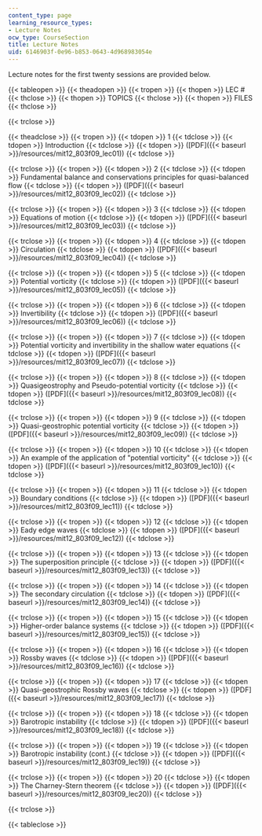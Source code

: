 ```yaml
---
content_type: page
learning_resource_types:
- Lecture Notes
ocw_type: CourseSection
title: Lecture Notes
uid: 6146903f-0e96-b853-0643-4d968983054e
---
```


Lecture notes for the first twenty sessions are provided below.

{{< tableopen >}}
{{< theadopen >}}
{{< tropen >}}
{{< thopen >}}
LEC #
{{< thclose >}}
{{< thopen >}}
TOPICS
{{< thclose >}}
{{< thopen >}}
FILES
{{< thclose >}}

{{< trclose >}}

{{< theadclose >}}
{{< tropen >}}
{{< tdopen >}}
1
{{< tdclose >}}
{{< tdopen >}}
Introduction
{{< tdclose >}}
{{< tdopen >}}
([PDF]({{< baseurl >}}/resources/mit12_803f09_lec01))
{{< tdclose >}}

{{< trclose >}}
{{< tropen >}}
{{< tdopen >}}
2
{{< tdclose >}}
{{< tdopen >}}
Fundamental balance and conservations principles for quasi-balanced flow
{{< tdclose >}}
{{< tdopen >}}
([PDF]({{< baseurl >}}/resources/mit12_803f09_lec02))
{{< tdclose >}}

{{< trclose >}}
{{< tropen >}}
{{< tdopen >}}
3
{{< tdclose >}}
{{< tdopen >}}
Equations of motion
{{< tdclose >}}
{{< tdopen >}}
([PDF]({{< baseurl >}}/resources/mit12_803f09_lec03))
{{< tdclose >}}

{{< trclose >}}
{{< tropen >}}
{{< tdopen >}}
4
{{< tdclose >}}
{{< tdopen >}}
Circulation
{{< tdclose >}}
{{< tdopen >}}
([PDF]({{< baseurl >}}/resources/mit12_803f09_lec04))
{{< tdclose >}}

{{< trclose >}}
{{< tropen >}}
{{< tdopen >}}
5
{{< tdclose >}}
{{< tdopen >}}
Potential vorticity
{{< tdclose >}}
{{< tdopen >}}
([PDF]({{< baseurl >}}/resources/mit12_803f09_lec05))
{{< tdclose >}}

{{< trclose >}}
{{< tropen >}}
{{< tdopen >}}
6
{{< tdclose >}}
{{< tdopen >}}
Invertibility
{{< tdclose >}}
{{< tdopen >}}
([PDF]({{< baseurl >}}/resources/mit12_803f09_lec06))
{{< tdclose >}}

{{< trclose >}}
{{< tropen >}}
{{< tdopen >}}
7
{{< tdclose >}}
{{< tdopen >}}
Potential vorticity and invertibility in the shallow water equations
{{< tdclose >}}
{{< tdopen >}}
([PDF]({{< baseurl >}}/resources/mit12_803f09_lec07))
{{< tdclose >}}

{{< trclose >}}
{{< tropen >}}
{{< tdopen >}}
8
{{< tdclose >}}
{{< tdopen >}}
Quasigeostrophy and Pseudo-potential vorticity
{{< tdclose >}}
{{< tdopen >}}
([PDF]({{< baseurl >}}/resources/mit12_803f09_lec08))
{{< tdclose >}}

{{< trclose >}}
{{< tropen >}}
{{< tdopen >}}
9
{{< tdclose >}}
{{< tdopen >}}
Quasi-geostrophic potential vorticity
{{< tdclose >}}
{{< tdopen >}}
([PDF]({{< baseurl >}}/resources/mit12_803f09_lec09))
{{< tdclose >}}

{{< trclose >}}
{{< tropen >}}
{{< tdopen >}}
10
{{< tdclose >}}
{{< tdopen >}}
An example of the application of "potential vorticity"
{{< tdclose >}}
{{< tdopen >}}
([PDF]({{< baseurl >}}/resources/mit12_803f09_lec10))
{{< tdclose >}}

{{< trclose >}}
{{< tropen >}}
{{< tdopen >}}
11
{{< tdclose >}}
{{< tdopen >}}
Boundary conditions
{{< tdclose >}}
{{< tdopen >}}
([PDF]({{< baseurl >}}/resources/mit12_803f09_lec11))
{{< tdclose >}}

{{< trclose >}}
{{< tropen >}}
{{< tdopen >}}
12
{{< tdclose >}}
{{< tdopen >}}
Eady edge waves
{{< tdclose >}}
{{< tdopen >}}
([PDF]({{< baseurl >}}/resources/mit12_803f09_lec12))
{{< tdclose >}}

{{< trclose >}}
{{< tropen >}}
{{< tdopen >}}
13
{{< tdclose >}}
{{< tdopen >}}
The superposition principle
{{< tdclose >}}
{{< tdopen >}}
([PDF]({{< baseurl >}}/resources/mit12_803f09_lec13))
{{< tdclose >}}

{{< trclose >}}
{{< tropen >}}
{{< tdopen >}}
14
{{< tdclose >}}
{{< tdopen >}}
The secondary circulation
{{< tdclose >}}
{{< tdopen >}}
([PDF]({{< baseurl >}}/resources/mit12_803f09_lec14))
{{< tdclose >}}

{{< trclose >}}
{{< tropen >}}
{{< tdopen >}}
15
{{< tdclose >}}
{{< tdopen >}}
Higher-order balance systems
{{< tdclose >}}
{{< tdopen >}}
([PDF]({{< baseurl >}}/resources/mit12_803f09_lec15))
{{< tdclose >}}

{{< trclose >}}
{{< tropen >}}
{{< tdopen >}}
16
{{< tdclose >}}
{{< tdopen >}}
Rossby waves
{{< tdclose >}}
{{< tdopen >}}
([PDF]({{< baseurl >}}/resources/mit12_803f09_lec16))
{{< tdclose >}}

{{< trclose >}}
{{< tropen >}}
{{< tdopen >}}
17
{{< tdclose >}}
{{< tdopen >}}
Quasi-geostrophic Rossby waves
{{< tdclose >}}
{{< tdopen >}}
([PDF]({{< baseurl >}}/resources/mit12_803f09_lec17))
{{< tdclose >}}

{{< trclose >}}
{{< tropen >}}
{{< tdopen >}}
18
{{< tdclose >}}
{{< tdopen >}}
Barotropic instability
{{< tdclose >}}
{{< tdopen >}}
([PDF]({{< baseurl >}}/resources/mit12_803f09_lec18))
{{< tdclose >}}

{{< trclose >}}
{{< tropen >}}
{{< tdopen >}}
19
{{< tdclose >}}
{{< tdopen >}}
Barotropic instability (cont.)
{{< tdclose >}}
{{< tdopen >}}
([PDF]({{< baseurl >}}/resources/mit12_803f09_lec19))
{{< tdclose >}}

{{< trclose >}}
{{< tropen >}}
{{< tdopen >}}
20
{{< tdclose >}}
{{< tdopen >}}
The Charney-Stern theorem
{{< tdclose >}}
{{< tdopen >}}
([PDF]({{< baseurl >}}/resources/mit12_803f09_lec20))
{{< tdclose >}}

{{< trclose >}}

{{< tableclose >}}